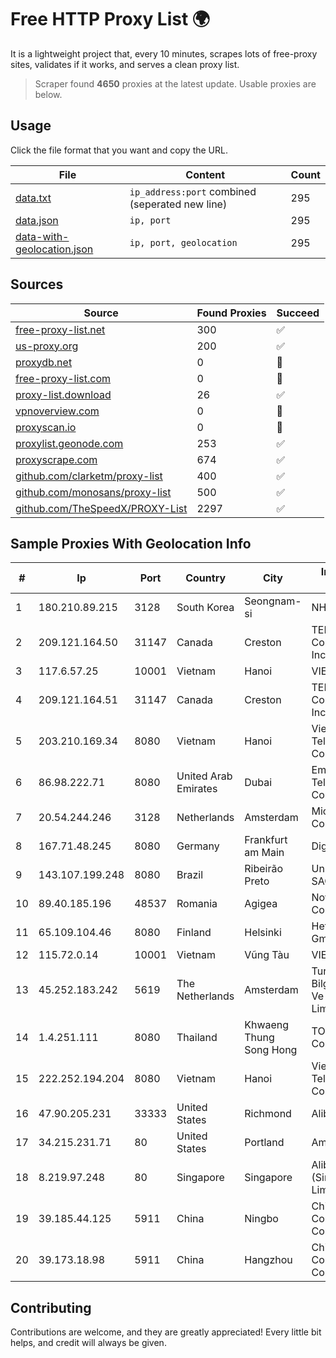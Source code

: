 
# Free HTTP Proxy List 🌍

It is a lightweight project that, every 10 minutes, scrapes lots of free-proxy sites, validates if it works, and serves a clean proxy list.


> Scraper found **4650** proxies at the latest update. Usable proxies are below.

## Usage

Click the file format that you want and copy the URL.


|File|Content|Count|
|----|-------|-----|
|[data.txt](https://raw.githubusercontent.com/themiralay/Proxy-List-World/master/data.txt)|`ip_address:port` combined (seperated new line)|295|
|[data.json](https://raw.githubusercontent.com/themiralay/Proxy-List-World/master/data.json)|`ip, port`|295|
|[data-with-geolocation.json](https://raw.githubusercontent.com/themiralay/Proxy-List-World/master/data-with-geolocation.json)|`ip, port, geolocation`|295|

## Sources

|Source|Found Proxies|Succeed|
|------|-------------|-------|
|[free-proxy-list.net](https://free-proxy-list.net)|300|✅|
|[us-proxy.org](https://www.us-proxy.org)|200|✅|
|[proxydb.net](http://proxydb.net)|0|🚫|
|[free-proxy-list.com](https://free-proxy-list.com/?page=&port=&type%5B%5D=http&type%5B%5D=https&up_time=0&search=Search)|0|🚫|
|[proxy-list.download](https://www.proxy-list.download/HTTP)|26|✅|
|[vpnoverview.com](https://vpnoverview.com/privacy/anonymous-browsing/free-proxy-servers)|0|🚫|
|[proxyscan.io](https://www.proxyscan.io)|0|🚫|
|[proxylist.geonode.com](https://proxylist.geonode.com/api/proxy-list?limit=300&page=1&sort_by=lastChecked&sort_type=desc&protocols=http,https)|253|✅|
|[proxyscrape.com](https://api.proxyscrape.com/v2/?request=displayproxies&protocol=http&timeout=10000&country=all&ssl=all&anonymity=all)|674|✅|
|[github.com/clarketm/proxy-list](https://raw.githubusercontent.com/clarketm/proxy-list/master/proxy-list-raw.txt)|400|✅|
|[github.com/monosans/proxy-list](https://raw.githubusercontent.com/monosans/proxy-list/main/proxies/http.txt)|500|✅|
|[github.com/TheSpeedX/PROXY-List](https://raw.githubusercontent.com/TheSpeedX/PROXY-List/master/http.txt)|2297|✅|


## Sample Proxies With Geolocation Info

|#|Ip|Port|Country|City|Internet Service Provider|
|-|--|----|-------|----|-------------------------|
|1|180.210.89.215|3128|South Korea|Seongnam-si|NHNCLOUD|
|2|209.121.164.50|31147|Canada|Creston|TELUS Communications Inc.|
|3|117.6.57.25|10001|Vietnam|Hanoi|VIETTEL|
|4|209.121.164.51|31147|Canada|Creston|TELUS Communications Inc.|
|5|203.210.169.34|8080|Vietnam|Hanoi|VietNam Post and Telecom Corporation|
|6|86.98.222.71|8080|United Arab Emirates|Dubai|Emirates Telecommunications Corporation|
|7|20.54.244.246|3128|Netherlands|Amsterdam|Microsoft Corporation|
|8|167.71.48.245|8080|Germany|Frankfurt am Main|DigitalOcean, LLC|
|9|143.107.199.248|8080|Brazil|Ribeirão Preto|Universidade De SAO Paulo|
|10|89.40.185.196|48537|Romania|Agigea|Nova Communication SRL|
|11|65.109.104.46|8080|Finland|Helsinki|Hetzner Online GmbH|
|12|115.72.0.14|10001|Vietnam|Vũng Tàu|VIETELmetro|
|13|45.252.183.242|5619|The Netherlands|Amsterdam|Turunc Smart Bilgisayar Teknoloji Ve Dis Ticaret Limited Sirketi|
|14|1.4.251.111|8080|Thailand|Khwaeng Thung Song Hong|TOT Public Company Limited|
|15|222.252.194.204|8080|Vietnam|Hanoi|VietNam Post and Telecom Corporation|
|16|47.90.205.231|33333|United States|Richmond|Alibaba.com LLC|
|17|34.215.231.71|80|United States|Portland|Amazon.com, Inc.|
|18|8.219.97.248|80|Singapore|Singapore|Alibaba Cloud (Singapore) Private Limited|
|19|39.185.44.125|5911|China|Ningbo|China Mobile Communications Corporation|
|20|39.173.18.98|5911|China|Hangzhou|China Mobile Communications Corporation|



## Contributing

Contributions are welcome, and they are greatly appreciated! Every
little bit helps, and credit will always be given.

